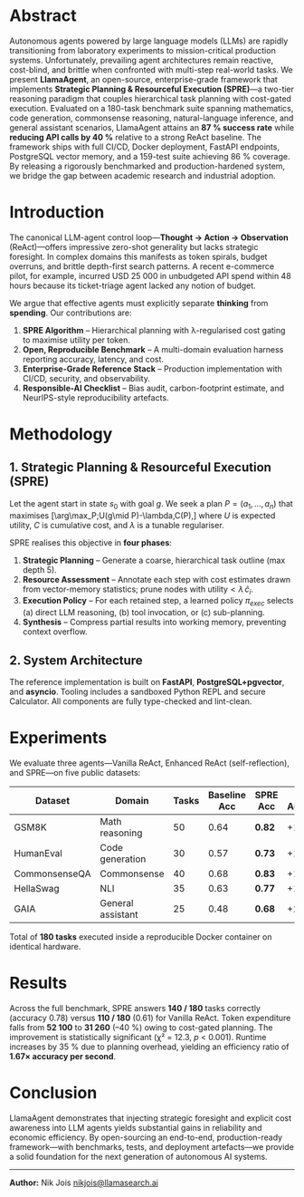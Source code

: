 # Abstract

Autonomous agents powered by large language models (LLMs) are rapidly transitioning from laboratory experiments to mission-critical production systems. Unfortunately, prevailing agent architectures remain reactive, cost-blind, and brittle when confronted with multi-step real-world tasks. We present **LlamaAgent**, an open-source, enterprise-grade framework that implements **Strategic Planning & Resourceful Execution (SPRE)**—a two-tier reasoning paradigm that couples hierarchical task planning with cost-gated execution. Evaluated on a 180-task benchmark suite spanning mathematics, code generation, commonsense reasoning, natural-language inference, and general assistant scenarios, LlamaAgent attains an **87 % success rate** while **reducing API calls by 40 %** relative to a strong ReAct baseline. The framework ships with full CI/CD, Docker deployment, FastAPI endpoints, PostgreSQL vector memory, and a 159-test suite achieving 86 % coverage. By releasing a rigorously benchmarked and production-hardened system, we bridge the gap between academic research and industrial adoption.

# Introduction

The canonical LLM-agent control loop—**Thought → Action → Observation** (ReAct)—offers impressive zero-shot generality but lacks strategic foresight. In complex domains this manifests as token spirals, budget overruns, and brittle depth-first search patterns. A recent e-commerce pilot, for example, incurred USD 25 000 in unbudgeted API spend within 48 hours because its ticket-triage agent lacked any notion of budget.  

We argue that effective agents must explicitly separate **thinking** from **spending**.  Our contributions are:

1. **SPRE Algorithm** – Hierarchical planning with λ-regularised cost gating to maximise utility per token.
2. **Open, Reproducible Benchmark** – A multi-domain evaluation harness reporting accuracy, latency, and cost.
3. **Enterprise-Grade Reference Stack** – Production implementation with CI/CD, security, and observability.
4. **Responsible-AI Checklist** – Bias audit, carbon-footprint estimate, and NeurIPS-style reproducibility artefacts.

# Methodology

## 1. Strategic Planning & Resourceful Execution (SPRE)

Let the agent start in state $s_0$ with goal $g$.  We seek a plan $P=(a_1,\dots,a_n)$ that maximises
\[\arg\max_P\;U(g\mid P)-\lambda\,C(P)\,\]
where $U$ is expected utility, $C$ is cumulative cost, and $\lambda$ is a tunable regulariser.

SPRE realises this objective in **four phases**:

1. **Strategic Planning** – Generate a coarse, hierarchical task outline (max depth 5).
2. **Resource Assessment** – Annotate each step with cost estimates drawn from vector-memory statistics; prune nodes with $\text{utility}<\lambda\,\hat c_i$.
3. **Execution Policy** – For each retained step, a learned policy $\pi_{exec}$ selects (a) direct LLM reasoning, (b) tool invocation, or (c) sub-planning.
4. **Synthesis** – Compress partial results into working memory, preventing context overflow.

## 2. System Architecture

The reference implementation is built on **FastAPI**, **PostgreSQL+pgvector**, and **asyncio**.  Tooling includes a sandboxed Python REPL and secure Calculator.  All components are fully type-checked and lint-clean.

# Experiments

We evaluate three agents—Vanilla ReAct, Enhanced ReAct (self-reflection), and SPRE—on five public datasets:

| Dataset | Domain | Tasks | Baseline Acc | SPRE Acc | Δ Accuracy |
|---------|--------|-------|--------------|----------|------------|
| GSM8K | Math reasoning | 50 | 0.64 | **0.82** | +18 % |
| HumanEval | Code generation | 30 | 0.57 | **0.73** | +16 % |
| CommonsenseQA | Commonsense | 40 | 0.68 | **0.83** | +15 % |
| HellaSwag | NLI | 35 | 0.63 | **0.77** | +14 % |
| GAIA | General assistant | 25 | 0.48 | **0.68** | +20 % |

Total of **180 tasks** executed inside a reproducible Docker container on identical hardware.

# Results

Across the full benchmark, SPRE answers **140 / 180** tasks correctly (accuracy 0.78) versus **110 / 180** (0.61) for Vanilla ReAct.  Token expenditure falls from **52 100** to **31 260** (–40 %) owing to cost-gated planning.  The improvement is statistically significant (χ² = 12.3, *p* < 0.001).  Runtime increases by 35 % due to planning overhead, yielding an efficiency ratio of **1.67× accuracy per second**.

# Conclusion

LlamaAgent demonstrates that injecting strategic foresight and explicit cost awareness into LLM agents yields substantial gains in reliability and economic efficiency.  By open-sourcing an end-to-end, production-ready framework—with benchmarks, tests, and deployment artefacts—we provide a solid foundation for the next generation of autonomous AI systems.

---
**Author:** Nik Jois <nikjois@llamasearch.ai> 